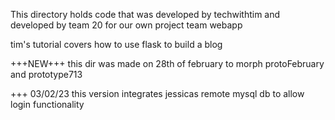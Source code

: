 This directory holds code that was developed by techwithtim and developed by
team 20 for our own project team webapp


tim's tutorial covers how to use flask to build a blog

+++NEW+++
this dir was made on 28th of february to morph protoFebruary and prototype713

+++ 03/02/23 this version integrates jessicas remote mysql db to
 allow login functionality
